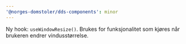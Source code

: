 ```yaml
---
'@norges-domstoler/dds-components': minor
---
```


Ny hook: `useWindowResize()`. Brukes for funksjonalitet som kjøres når brukeren endrer vindusstørrelse.
